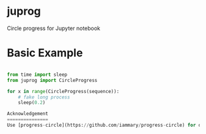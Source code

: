 juprog
======
Circle progress for Jupyter notebook

Basic Example
=============

```python

from time import sleep
from juprog import CircleProgress

for x in range(CircleProgress(sequence)):
    # fake long process
    sleep(0.2)

Acknowledgement
===============
Use [progress-circle](https://github.com/iammary/progress-circle) for displaying progress. 
